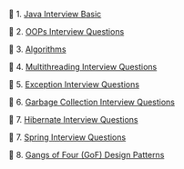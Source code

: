 :herb: 1. [Java Interview Basic](src/main/resources/static/pages/java/basic.md)

:herb: 2. [OOPs Interview Questions](src/main/resources/static/pages/java/oops.md)

:herb: 3. [Algorithms](src/main/resources/static/pages/algorithms/index-algorithms.md)

:herb: 4.
[Multithreading Interview Questions](src/main/resources/static/pages/java/multithreading.md)

:herb: 5. [Exception Interview Questions](src/main/resources/static/pages/java/exception.md)

:herb: 6. [Garbage Collection Interview Questions](src/main/resources/static/pages/java/gc.md)

:herb: 7. [Hibernate Interview Questions](src/main/resources/static/pages/hibernate/hibernate.md)

:herb: 7. [Spring Interview Questions](src/main/resources/static/pages/spring/spring.md)

:herb: 8. [Gangs of Four (GoF) Design Patterns](https://www.journaldev.com/31902/gangs-of-four-gof-design-patterns)








